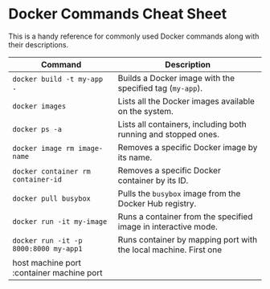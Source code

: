 # Docker Commands Cheat Sheet

This is a handy reference for commonly used Docker commands along with their descriptions.

| **Command**                          | **Description**                                               |
|--------------------------------------|---------------------------------------------------------------|
| `docker build -t my-app .`           | Builds a Docker image with the specified tag (`my-app`).      |
| `docker images`                      | Lists all the Docker images available on the system.          |
| `docker ps -a`                       | Lists all containers, including both running and stopped ones.|
| `docker image rm image-name`         | Removes a specific Docker image by its name.                  |
| `docker container rm container-id`   | Removes a specific Docker container by its ID.                |
| `docker pull busybox`                | Pulls the `busybox` image from the Docker Hub registry.        |
| `docker run -it my-image`            | Runs a container from the specified image in interactive mode.|
| `docker run -it -p 8000:8000 my-app1` | Runs container by mapping port with the local machine. First one
                                          host machine port :container machine port|
